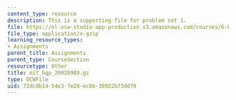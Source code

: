 ```yaml
---
content_type: resource
description: This is a supporting file for problem set 1.
file: https://ol-ocw-studio-app-production.s3.amazonaws.com/courses/6-829-computer-networks-fall-2002/72dc0b1454e37e28ecbb38922b73dd79_mit_bgp_20020909.gz
file_type: application/x-gzip
learning_resource_types:
- Assignments
parent_title: Assignments
parent_type: CourseSection
resourcetype: Other
title: mit_bgp_20020909.gz
type: OCWFile
uid: 72dc0b14-54e3-7e28-ecbb-38922b73dd79
---
```

